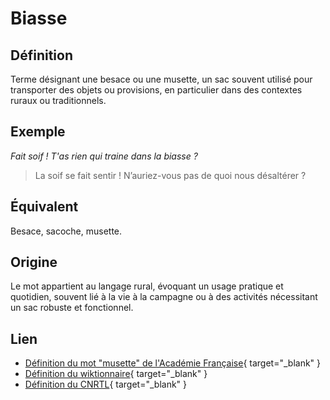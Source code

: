 # Biasse

## Définition

Terme désignant une besace ou une musette, un sac souvent utilisé pour transporter des objets ou provisions, en particulier dans des contextes ruraux ou traditionnels.

## Exemple

_Fait soif ! T'as rien qui traine dans la biasse ?_
> La soif se fait sentir ! N’auriez-vous pas de quoi nous désaltérer ?

## Équivalent

Besace, sacoche, musette.

## Origine

Le mot appartient au langage rural, évoquant un usage pratique et quotidien, souvent lié à la vie à la campagne ou à des activités nécessitant un sac robuste et fonctionnel.

## Lien

* [Définition du mot "musette" de l'Académie Française](https://www.dictionnaire-academie.fr/article/A9B0964){ target="_blank" }
* [Définition du wiktionnaire](https://fr.wiktionary.org/wiki/biasse){ target="_blank" }
* [Définition du CNRTL](https://www.cnrtl.fr/definition/biasse){ target="_blank" }
